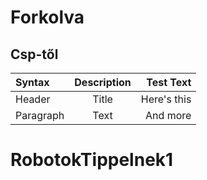 # Forkolva
## Csp-től
| Syntax      | Description | Test Text     |
| :---        |    :----:   |          ---: |
| Header      | Title       | Here's this   |
| Paragraph   | Text        | And more      |# RobotokTippelnek1
# RobotokTippelnek1
